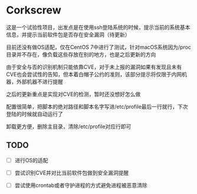 # Corkscrew

这是一个试验性项目，出发点是在使用ssh登陆系统的时候，提示当前的系统基本信息，并提示当前软件包是否存在安全漏洞（待更新）

目前还没有做OS适配，仅在CentOS 7中进行了测试，针对macOS系统因为/proc目录并不存在，像负载这些存放在别的地方，也是之后更新的方向

由于安全与否的识别机制只能依靠CVE，对于未上报的漏洞如果有发现且未有CVE也会尝试性的告知，但本着白帽子公约的准则，该部分提示将仅限于内网机器，外部机器不进行提醒

之后的更新重点是实现对CVE的检测，暂时还没想好怎么做

配置很简单，把脚本的绝对路径和脚本名字写进/etc/profile最后一行就行，下次登陆的时候就自动运行了

卸载更方便，删除主目录，清除/etc/profile对应行即可

## TODO

- [ ] 进行OS的适配
- [ ] 尝试识别CVE并对比当前软件包做到安全漏洞提醒
- [ ] 尝试使用crontab或者守护进程的方式避免进程被恶意清除

